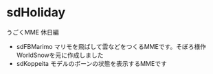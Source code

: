 # sdHoliday
うごくMME 休日編
<ul>
<li>sdFBMarimo マリモを飛ばして雲などをつくるMMEです。そぼろ様作 WorldSnowを元に作成しました
<li>sdKoppeita モデルのボーンの状態を表示するMMEです
  </ul>
